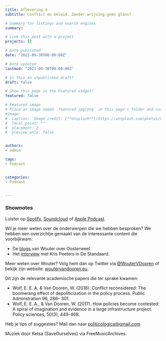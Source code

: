 ```yaml
---
title: Aflevering 4
subtitle: Conflict en beleid. Zonder wrijving geen glans?

# Summary for listings and search engines
summary: 

# Link this post with a project
projects: []

# Date published
date: "2021-09-30T00:00:00Z"

# Date updated
lastmod: "2021-09-30T00:00:00Z"

# Is this an unpublished draft?
draft: false

# Show this page in the Featured widget?
featured: false

# Featured image
# Place an image named `featured.jpg/png` in this page's folder and customize its options here.
#image:
#  caption: 'Image credit: [**Unsplash**](https://unsplash.com/photos/CpkOjOcXdUY)'
#  focal_point: ""
#  placement: 2
#  preview_only: false


authors:
- admin

tags:
- Podcast


categories:
- Podcast


---
```




### Shownotes

Luister op [Spotify](https://open.spotify.com/episode/1irpcng3Iv4kroWGgyKIg1?si=S5SId8fySkmiHt2qIJ92EA), [Soundcloud](https://soundcloud.com/user-299897290/aflevering-4-conflict-en-beleid-zonder-wrijving-geen-glans) of [Apple Podcast](https://podcasts.apple.com/be/podcast/aflevering-4-conflict-en-beleid-zonder-wrijving-geen-glans/id1570392842?i=1000537026441).

Wil je meer weten over de onderwerpen die we hebben besproken? We hebben een overzichtje gemaakt van de interessante content die voorbijkwam:

* De [blogs](www.woutervandooren.eu/#posts) van Wouter over Oosterweel
* Het [interview](bit.ly/3ojOdze) met Kris Peeters in De Standaard.

Meer weten over Wouter? Volg hem dan op Twitter via [@WouterVDooren](https://twitter.com/WouterVDooren) of bekijk zijn website: [woutervandooren.eu](woutervandooren.eu).

Dit zijn de relevante academische papers die ter sprake kwamen:
* Wolf, E. E. A. & Van Dooren, W. (2018). Conflict reconsidered: The boomerang effect of depoliticization in the policy process. Public Adminstration 96, 286– 301.
* Wolf, E. E. A., & Van Dooren, W. (2017). How policies become contested: A spiral of imagination and evidence in a large infrastructure project. Policy sciences, 50(3), 449-468.

Heb je tips of suggesties? Mail dan naar politicologica@gmail.com

Muziek door Ketsa (SaveOurselves) via FreeMusicArchives.



